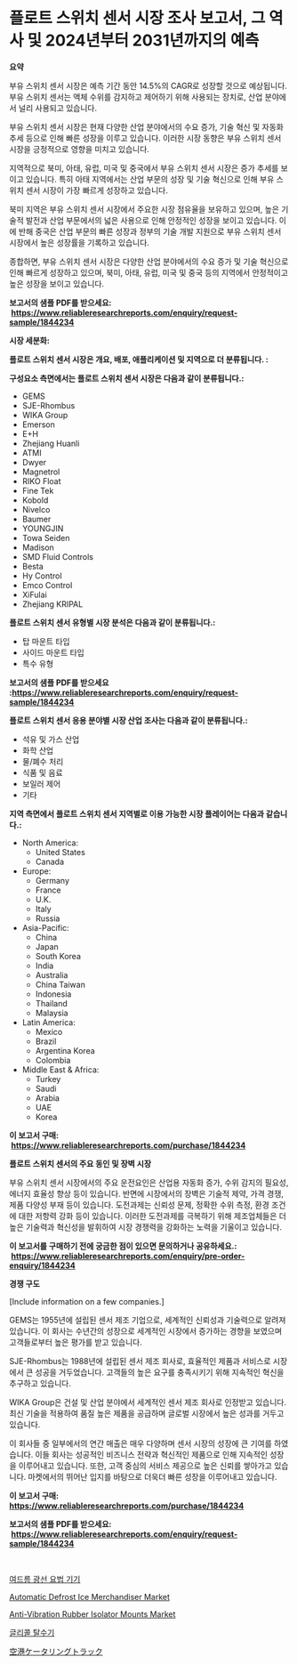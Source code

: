 <p><h1>플로트 스위치 센서 시장 조사 보고서, 그 역사 및 2024년부터 2031년까지의 예측</h1></p><p><strong>요약</strong></p>
<p><p>부유 스위치 센서 시장은 예측 기간 동안 14.5%의 CAGR로 성장할 것으로 예상됩니다. 부유 스위치 센서는 액체 수위를 감지하고 제어하기 위해 사용되는 장치로, 산업 분야에서 널리 사용되고 있습니다.</p><p>부유 스위치 센서 시장은 현재 다양한 산업 분야에서의 수요 증가, 기술 혁신 및 자동화 추세 등으로 인해 빠른 성장을 이루고 있습니다. 이러한 시장 동향은 부유 스위치 센서 시장을 긍정적으로 영향을 미치고 있습니다.</p><p>지역적으로 북미, 아태, 유럽, 미국 및 중국에서 부유 스위치 센서 시장은 증가 추세를 보이고 있습니다. 특히 아태 지역에서는 산업 부문의 성장 및 기술 혁신으로 인해 부유 스위치 센서 시장이 가장 빠르게 성장하고 있습니다.</p><p>북미 지역은 부유 스위치 센서 시장에서 주요한 시장 점유율을 보유하고 있으며, 높은 기술적 발전과 산업 부문에서의 넓은 사용으로 인해 안정적인 성장을 보이고 있습니다. 이에 반해 중국은 산업 부문의 빠른 성장과 정부의 기술 개발 지원으로 부유 스위치 센서 시장에서 높은 성장률을 기록하고 있습니다.</p><p>종합하면, 부유 스위치 센서 시장은 다양한 산업 분야에서의 수요 증가 및 기술 혁신으로 인해 빠르게 성장하고 있으며, 북미, 아태, 유럽, 미국 및 중국 등의 지역에서 안정적이고 높은 성장을 보이고 있습니다.</p></p>
<p><strong>보고서의 샘플 PDF를 받으세요: &nbsp;<a href="https://www.reliableresearchreports.com/enquiry/request-sample/1844234">https://www.reliableresearchreports.com/enquiry/request-sample/1844234</a></strong></p>
<p><strong>시장 세분화:</strong></p>
<p><strong> 플로트 스위치 센서 시장은 개요, 배포, 애플리케이션 및 지역으로 더 분류됩니다. :</strong></p>
<p><strong>구성요소 측면에서는 플로트 스위치 센서 시장은 다음과 같이 분류됩니다.:</strong></p>
<p><ul><li>GEMS</li><li>SJE-Rhombus</li><li>WIKA Group</li><li>Emerson</li><li>E+H</li><li>Zhejiang Huanli</li><li>ATMI</li><li>Dwyer</li><li>Magnetrol</li><li>RIKO Float</li><li>Fine Tek</li><li>Kobold</li><li>Nivelco</li><li>Baumer</li><li>YOUNGJIN</li><li>Towa Seiden</li><li>Madison</li><li>SMD Fluid Controls</li><li>Besta</li><li>Hy Control</li><li>Emco Control</li><li>XiFulai</li><li>Zhejiang KRIPAL</li></ul></p>
<p><strong> 플로트 스위치 센서 유형별 시장 분석은 다음과 같이 분류됩니다.:</strong></p>
<p><ul><li>탑 마운트 타입</li><li>사이드 마운트 타입</li><li>특수 유형</li></ul></p>
<p><strong>보고서의 샘플 PDF를 받으세요 :<a href="https://www.reliableresearchreports.com/enquiry/request-sample/1844234">https://www.reliableresearchreports.com/enquiry/request-sample/1844234</a></strong></p>
<p><strong> 플로트 스위치 센서 응용 분야별 시장 산업 조사는 다음과 같이 분류됩니다.:</strong></p>
<p><ul><li>석유 및 가스 산업</li><li>화학 산업</li><li>물/폐수 처리</li><li>식품 및 음료</li><li>보일러 제어</li><li>기타</li></ul></p>
<p><strong>지역 측면에서 플로트 스위치 센서 지역별로 이용 가능한 시장 플레이어는 다음과 같습니다.:</strong></p>
<p><ul>
    <li>
        North America:
        <ul>
            <li>United States</li>
            <li>Canada</li>
        </ul>
    </li>
    <li>
        Europe:
        <ul>
            <li>Germany</li>
            <li>France</li>
            <li>U.K.</li>
            <li>Italy</li>
            <li>Russia</li>
        </ul>
    </li>
    <li>
        Asia-Pacific:
        <ul>
            <li>China</li>
            <li>Japan</li>
            <li>South Korea</li>
            <li>India</li>
            <li>Australia</li>
            <li>China Taiwan</li>
            <li>Indonesia</li>
            <li>Thailand</li>
            <li>Malaysia</li>
        </ul>
    </li>
    <li>
        Latin America:
        <ul>
            <li>Mexico</li>
            <li>Brazil</li>
            <li>Argentina Korea</li>
            <li>Colombia</li>
        </ul>
    </li>
    <li>
        Middle East & Africa:
        <ul>
            <li>Turkey</li>
            <li>Saudi</li>
            <li>Arabia</li>
            <li>UAE</li>
            <li>Korea</li>
        </ul>
    </li>
    </ul></p>
<p><strong>이 보고서 구매: &nbsp;<a href="https://www.reliableresearchreports.com/purchase/1844234">https://www.reliableresearchreports.com/purchase/1844234</a></strong></p>
<p><strong>플로트 스위치 센서의 주요 동인 및 장벽 시장</strong></p>
<p><p>부유 스위치 센서 시장에서의 주요 운전요인은 산업용 자동화 증가, 수위 감지의 필요성, 에너지 효율성 향상 등이 있습니다. 반면에 시장에서의 장벽은 기술적 제약, 가격 경쟁, 제품 다양성 부재 등이 있습니다. 도전과제는 신뢰성 문제, 정확한 수위 측정, 환경 조건에 대한 저항력 강화 등이 있습니다. 이러한 도전과제를 극복하기 위해 제조업체들은 더 높은 기술력과 혁신성을 발휘하여 시장 경쟁력을 강화하는 노력을 기울이고 있습니다.</p></p>
<p><strong>이 보고서를 구매하기 전에 궁금한 점이 있으면 문의하거나 공유하세요.: &nbsp;<a href="https://www.reliableresearchreports.com/enquiry/pre-order-enquiry/1844234">https://www.reliableresearchreports.com/enquiry/pre-order-enquiry/1844234</a></strong></p>
<p><strong>경쟁 구도</strong></p>
<p><p>[Include information on a few companies.]</p><p>GEMS는 1955년에 설립된 센서 제조 기업으로, 세계적인 신뢰성과 기술력으로 알려져 있습니다. 이 회사는 수년간의 성장으로 세계적인 시장에서 증가하는 경향을 보였으며 고객들로부터 높은 평가를 받고 있습니다.</p><p>SJE-Rhombus는 1988년에 설립된 센서 제조 회사로, 효율적인 제품과 서비스로 시장에서 큰 성공을 거두었습니다. 고객들의 높은 요구를 충족시키기 위해 지속적인 혁신을 추구하고 있습니다.</p><p>WIKA Group은 건설 및 산업 분야에서 세계적인 센서 제조 회사로 인정받고 있습니다. 최신 기술을 적용하여 품질 높은 제품을 공급하며 글로벌 시장에서 높은 성과를 거두고 있습니다.</p><p>이 회사들 중 일부에서의 연간 매출은 매우 다양하며 센서 시장의 성장에 큰 기여를 하였습니다. 이들 회사는 성공적인 비즈니스 전략과 혁신적인 제품으로 인해 지속적인 성장을 이루어내고 있습니다. 또한, 고객 중심의 서비스 제공으로 높은 신뢰를 쌓아가고 있습니다. 마켓에서의 뛰어난 입지를 바탕으로 더욱더 빠른 성장을 이루어내고 있습니다.</p></p>
<p><strong>이 보고서 구매: &nbsp; <a href="https://www.reliableresearchreports.com/purchase/1844234">https://www.reliableresearchreports.com/purchase/1844234</a></strong></p>
<p><strong>보고서의 샘플 PDF를 받으세요: &nbsp;<a href="https://www.reliableresearchreports.com/enquiry/request-sample/1844234">https://www.reliableresearchreports.com/enquiry/request-sample/1844234</a></strong><strong></strong></p>
<p>&nbsp;</p>
<p><p><a href="https://medium.com/@alphonsoramon0t5yrz6hwr89/%EC%97%AC%EB%93%9C%EB%A6%84-%EA%B4%91-%EC%9A%94%EB%B2%95-%EC%9E%A5%EB%B9%84-%EC%8B%9C%EC%9E%A5-%EC%A0%95%EB%B3%B4-%EC%8B%9C%EC%9E%A5-%EB%8F%99%ED%96%A5-%EC%84%B1%EC%9E%A5-2024%EB%85%84%EB%B6%80%ED%84%B0-2031%EB%85%84%EA%B9%8C%EC%A7%80-%EC%98%88%EC%B8%A1%EB%90%9C-%EA%B2%83-d67212acddac">여드름 광선 요법 기기</a></p><p><a href="https://github.com/CliffMedina6/Market-Research-Report-List-3/blob/main/automatic-defrost-ice-merchandiser-market.md">Automatic Defrost Ice Merchandiser Market</a></p><p><a href="https://silk-columnist-571.notion.site/Anti-Vibration-Rubber-Isolator-Mounts-Market-Research-Report-Provides-thorough-Industry-Overview-wh-54cebe30fa0946afa26ad3b4b790bc02">Anti-Vibration Rubber Isolator Mounts Market</a></p><p><a href="https://medium.com/@alphonsoramon0t5yrz6hwr89/%EA%B8%80%EB%A6%AC%EC%BD%9C-%ED%83%88%EC%88%98%ED%99%94%EA%B8%B0-%EC%8B%9C%EC%9E%A5-%EC%9C%A0%ED%98%95-%EC%9D%91%EC%9A%A9-%EB%B0%8F-%EC%A7%80%EB%A6%AC%EC%97%90-%EB%8C%80%ED%95%9C-%ED%8F%AC%EA%B4%84%EC%A0%81%EC%9D%B8-%ED%8F%89%EA%B0%80-392f25487a5b">글리콜 탈수기</a></p><p><a href="https://github.com/cbigkbh02719/Market-Research-Report-List-1/blob/main/9275675185516.md">空港ケータリングトラック</a></p></p>